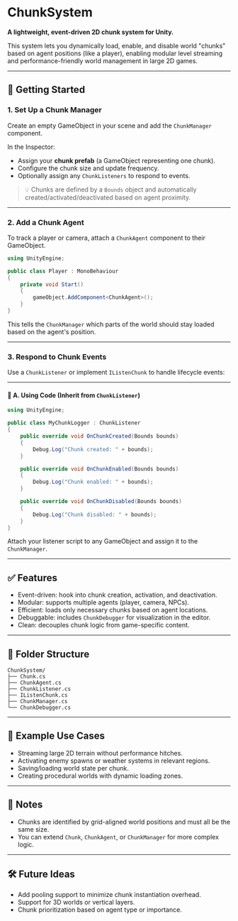 # ChunkSystem

**A lightweight, event-driven 2D chunk system for Unity.**

This system lets you dynamically load, enable, and disable world "chunks" based on agent positions (like a player), enabling modular level streaming and performance-friendly world management in large 2D games.

---

## 🚀 Getting Started

### 1. Set Up a Chunk Manager

Create an empty GameObject in your scene and add the `ChunkManager` component.

In the Inspector:

* Assign your **chunk prefab** (a GameObject representing one chunk).
* Configure the chunk size and update frequency.
* Optionally assign any `ChunkListeners` to respond to events.

> 💡 Chunks are defined by a `Bounds` object and automatically created/activated/deactivated based on agent proximity.

---

### 2. Add a Chunk Agent

To track a player or camera, attach a `ChunkAgent` component to their GameObject.

```csharp
using UnityEngine;

public class Player : MonoBehaviour
{
    private void Start()
    {
        gameObject.AddComponent<ChunkAgent>();
    }
}
```

This tells the `ChunkManager` which parts of the world should stay loaded based on the agent's position.

---

### 3. Respond to Chunk Events

Use a `ChunkListener` or implement `IListenChunk` to handle lifecycle events:

---

#### 🧩 A. Using Code (Inherit from `ChunkListener`)

```csharp
using UnityEngine;

public class MyChunkLogger : ChunkListener
{
    public override void OnChunkCreated(Bounds bounds)
    {
        Debug.Log("Chunk created: " + bounds);
    }

    public override void OnChunkEnabled(Bounds bounds)
    {
        Debug.Log("Chunk enabled: " + bounds);
    }

    public override void OnChunkDisabled(Bounds bounds)
    {
        Debug.Log("Chunk disabled: " + bounds);
    }
}
```

Attach your listener script to any GameObject and assign it to the `ChunkManager`.

---

## ✅ Features

* Event-driven: hook into chunk creation, activation, and deactivation.
* Modular: supports multiple agents (player, camera, NPCs).
* Efficient: loads only necessary chunks based on agent locations.
* Debuggable: includes `ChunkDebugger` for visualization in the editor.
* Clean: decouples chunk logic from game-specific content.

---

## 📁 Folder Structure

```
ChunkSystem/
├── Chunk.cs
├── ChunkAgent.cs
├── ChunkListener.cs
├── IListenChunk.cs
├── ChunkManager.cs
└── ChunkDebugger.cs
```

---

## 🧪 Example Use Cases

* Streaming large 2D terrain without performance hitches.
* Activating enemy spawns or weather systems in relevant regions.
* Saving/loading world state per chunk.
* Creating procedural worlds with dynamic loading zones.

---

## 📌 Notes

* Chunks are identified by grid-aligned world positions and must all be the same size.
* You can extend `Chunk`, `ChunkAgent`, or `ChunkManager` for more complex logic.

---

## 🛠️ Future Ideas

* Add pooling support to minimize chunk instantiation overhead.
* Support for 3D worlds or vertical layers.
* Chunk prioritization based on agent type or importance.